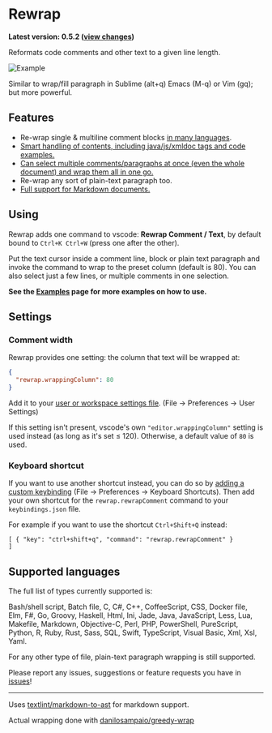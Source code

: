 # Rewrap

**Latest version: 0.5.2 ([view changes](https://github.com/stkb/vscode-rewrap/releases))**
 
Reformats code comments and other text to a given line length.

![Example](http://stkb.github.io/vscode-rewrap/example.png)

Similar to wrap/fill paragraph in Sublime (alt+q) Emacs (M-q) or Vim (gq); but more powerful.

## Features ##

* Re-wrap single & multiline comment blocks [in many languages](#supported-languages).
* [Smart handling of contents, including java/js/xmldoc tags and code examples.](docs/Examples.md#doc-comments)
* [Can select multiple comments/paragraphs at once (even the whole document) and wrap them all in one go.](docs/Examples.md#selections)
* Re-wrap any sort of plain-text paragraph too.
* [Full support for Markdown documents.](https://github.com/stkb/vscode-rewrap/releases/tag/v0.5.0)

## Using ##

Rewrap adds one command to vscode: **Rewrap Comment / Text**, by default bound to ```Ctrl+K Ctrl+W``` (press one after the other).

Put the text cursor inside a comment line, block or plain text paragraph and invoke the command to wrap to the preset column (default is 80). You can also select just a few lines, or multiple comments in one selection.

**See the [Examples](docs/Examples.md) page for more examples on how to use.**

## Settings ##

### Comment width ###

Rewrap provides one setting: the column that text will be wrapped at:
```json
{
  "rewrap.wrappingColumn": 80
}
```
Add it to your [user or workspace settings file](https://code.visualstudio.com/docs/customization/userandworkspace). (File -> Preferences -> User Settings)

If this setting isn't present, vscode's own `"editor.wrappingColumn"` setting is used instead (as long as it's set &le; 120). Otherwise, a default value of `80` is used.

### Keyboard shortcut ###
If you want to use another shortcut instead, you can do so by [adding a custom keybinding](https://code.visualstudio.com/docs/customization/keybindings#customizing-shortcuts) (File -> Preferences -> Keyboard Shortcuts). Then add your own shortcut for the ```rewrap.rewrapComment``` command to your ```keybindings.json``` file.

For example if you want to use the shortcut ```Ctrl+Shift+Q``` instead:

```
[ { "key": "ctrl+shift+q", "command": "rewrap.rewrapComment" }	
]
```

## Supported languages ##

The full list of types currently supported is: 

Bash/shell script, Batch file, C, C#, C++, CoffeeScript, CSS, Docker file, Elm, F#, Go, Groovy, Haskell, Html, Ini, Jade, Java, JavaScript, Less, Lua, Makefile, Markdown, Objective-C, Perl, PHP, PowerShell, PureScript, Python, R, Ruby, Rust, Sass, SQL, Swift, TypeScript, Visual Basic, Xml, Xsl, Yaml.

For any other type of file, plain-text paragraph wrapping is still supported.

Please report any issues, suggestions or feature requests you have in [issues](https://github.com/stkb/vscode-rewrap/issues)!

----

Uses [textlint/markdown-to-ast](https://github.com/textlint/markdown-to-ast) for markdown support.

Actual wrapping done with [danilosampaio/greedy-wrap](https://github.com/danilosampaio/greedy-wrap)